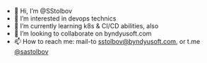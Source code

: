 - 👋 Hi, I’m @SStolbov
- 👀 I’m interested in devops technics
- 🌱 I’m currently learning k8s & CI/CD abilities, also 
- 💞️ I’m looking to collaborate on byndyusoft.com
- 📫 How to reach me: mail-to sstolbov@byndyusoft.com, or t.me [@sastolbov](https://telegram.me/sastolbov)

<!---
SStolbov/SStolbov is a ✨ special ✨ repository because its `README.md` (this file) appears on your GitHub profile.
You can click the Preview link to take a look at your changes.
--->
